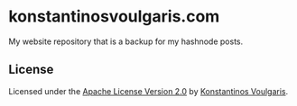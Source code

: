 # konstantinosvoulgaris.com
My website repository that is a backup for my hashnode posts.

## License
Licensed under the [Apache License Version 2.0](README) by [Konstantinos Voulgaris](https://github.com/konvoulgaris).
